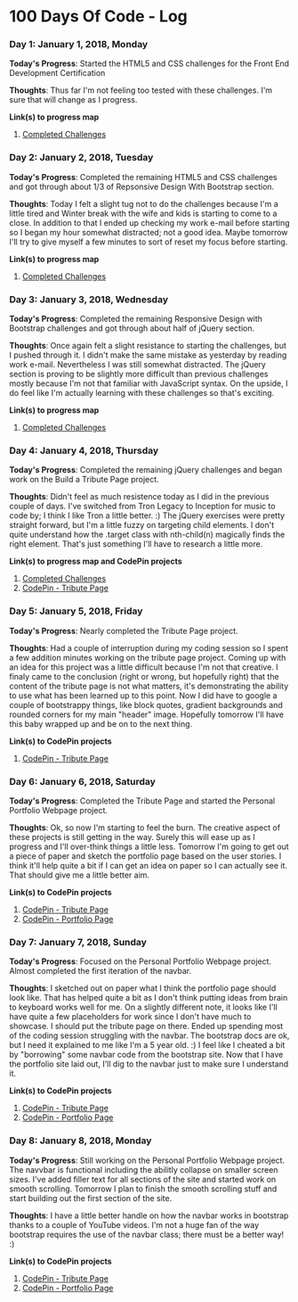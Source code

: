 # 100 Days Of Code - Log

### Day 1: January 1, 2018, Monday

**Today's Progress**: Started the HTML5 and CSS challenges for the Front End Development Certification

**Thoughts**: Thus far I'm not feeling too tested with these challenges. I'm sure that will change as I progress. 

**Link(s) to progress map**
1. [Completed Challenges](https://www.freecodecamp.org/slandsaw)

### Day 2: January 2, 2018, Tuesday

**Today's Progress**: Completed the remaining HTML5 and CSS challenges and got through about 1/3 of Repsonsive Design With Bootstrap section.

**Thoughts**: Today I felt a slight tug not to do the challenges because I'm a little tired and Winter break with the wife and kids is starting to come to a close. In addition to that I ended up checking my work e-mail before starting so I began my hour somewhat distracted; not a good idea. Maybe tomorrow I'll try to give myself a few minutes to sort of reset my focus before starting.

**Link(s) to progress map**
1. [Completed Challenges](https://www.freecodecamp.org/slandsaw)

### Day 3: January 3, 2018, Wednesday

**Today's Progress**: Completed the remaining Responsive Design with Bootstrap challenges and got through about half of jQuery section.

**Thoughts**: Once again felt a slight resistance to starting the challenges, but I pushed through it. I didn't make the same mistake as yesterday by reading work e-mail. Nevertheless I was still somewhat distracted. The jQuery section is proving to be slightly more difficult than previous challenges mostly because I'm not that familiar with JavaScript syntax. On the upside, I do feel like I'm actually learning with these challenges so that's exciting.

**Link(s) to progress map**
1. [Completed Challenges](https://www.freecodecamp.org/slandsaw)

### Day 4: January 4, 2018, Thursday

**Today's Progress**: Completed the remaining jQuery challenges and began work on the Build a Tribute Page project.

**Thoughts**: Didn't feel as much resistence today as I did in the previous couple of days. I've switched from Tron Legacy to Inception for music to code by; I think I like Tron a little better. :) The jQuery exercises were pretty straight forward, but I'm a little fuzzy on targeting child elements. I don't quite understand how the .target class with nth-child(n) magically finds the right element. That's just something I'll have to research a little more. 

**Link(s) to progress map and CodePin projects**
1. [Completed Challenges](https://www.freecodecamp.org/slandsaw)
2. [CodePin - Tribute Page](https://codepen.io/slandsaw/full/eyGVOK)

### Day 5: January 5, 2018, Friday

**Today's Progress**: Nearly completed the Tribute Page project.

**Thoughts**: Had a couple of interruption during my coding session so I spent a few addition minutes working on the tribute page project. Coming up with an idea for this project was a little difficult because I'm not that creative. I finaly came to the conclusion (right or wrong, but hopefully right) that the content of the tribute page is not what matters, it's demonstrating the ability to use what has been learned up to this point. Now I did have to google a couple of bootstrappy things, like block quotes, gradient backgrounds and rounded corners for my main "header" image. Hopefully tomorrow I'll have this baby wrapped up and be on to the next thing. 

**Link(s) to CodePin projects**
1. [CodePin - Tribute Page](https://codepen.io/slandsaw/full/eyGVOK)

### Day 6: January 6, 2018, Saturday

**Today's Progress**: Completed the Tribute Page and started the Personal Portfolio Webpage project.

**Thoughts**: Ok, so now I'm starting to feel the burn. The creative aspect of these projects is still getting in the way. Surely this will ease up as I progress and I'll over-think things a little less. Tomorrow I'm going to get out a piece of paper and sketch the portfolio page based on the user stories. I think it'll help quite a bit if I can get an idea on paper so I can actually see it. That should give me a little better aim.

**Link(s) to CodePin projects**
1. [CodePin - Tribute Page](https://codepen.io/slandsaw/full/eyGVOK)
2. [CodePin - Portfolio Page](https://codepen.io/slandsaw/full/vpWzEj)

### Day 7: January 7, 2018, Sunday

**Today's Progress**: Focused on the Personal Portfolio Webpage project. Almost completed the first iteration of the navbar.

**Thoughts**: I sketched out on paper what I think the portfolio page should look like. That has helped quite a bit as I don't think putting ideas from brain to keyboard works well for me. On a slightly different note, it looks like I'll have quite a few placeholders for work since I don't have much to showcase. I should put the tribute page on there. Ended up spending most of the coding session struggling with the navbar. The bootstrap docs are ok, but I need it explained to me like I'm a 5 year old. :) I feel like I cheated a bit by "borrowing" some navbar code from the bootstrap site. Now that I have the portfolio site laid out, I'll dig to the navbar just to make sure I understand it. 

**Link(s) to CodePin projects**
1. [CodePin - Tribute Page](https://codepen.io/slandsaw/full/eyGVOK)
2. [CodePin - Portfolio Page](https://codepen.io/slandsaw/full/vpWzEj)

### Day 8: January 8, 2018, Monday

**Today's Progress**: Still working on the Personal Portfolio Webpage project. The navvbar is functional including the abilitly collapse on smaller screen sizes. I've added filler text for all sections of the site and started work on smooth scrolling. Tomorrow I plan to finish the smooth scrolling stuff and start building out the first section of the site.

**Thoughts**: I have a little better handle on how the navbar works in bootstrap thanks to a couple of YouTube videos. I'm not a huge fan of the way bootstrap requires the use of the navbar class; there must be a better way! :) 

**Link(s) to CodePin projects**
1. [CodePin - Tribute Page](https://codepen.io/slandsaw/full/eyGVOK)
2. [CodePin - Portfolio Page](https://codepen.io/slandsaw/full/vpWzEj)
